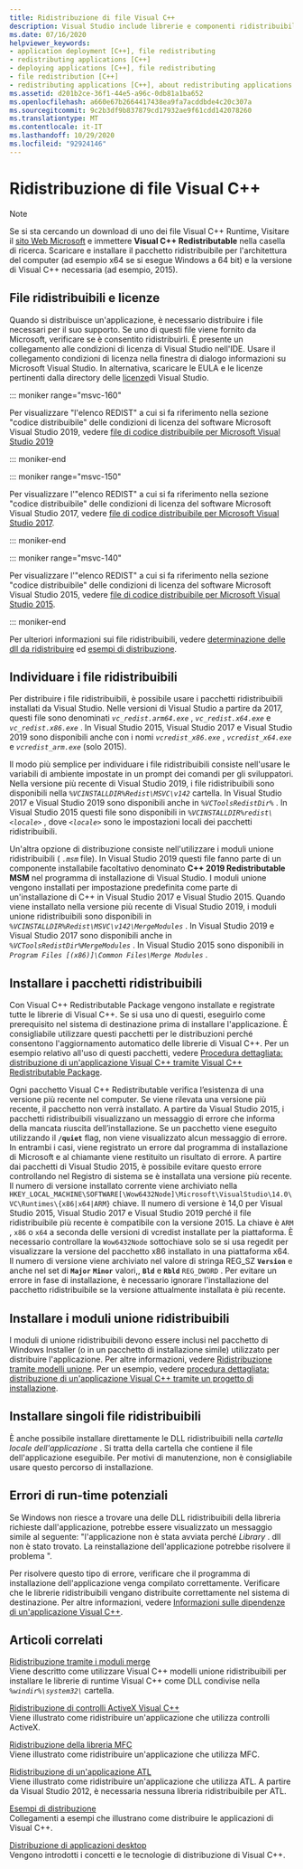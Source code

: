 ```yaml
---
title: Ridistribuzione di file Visual C++
description: Visual Studio include librerie e componenti ridistribuibili che è possibile distribuire con l'app.
ms.date: 07/16/2020
helpviewer_keywords:
- application deployment [C++], file redistributing
- redistributing applications [C++]
- deploying applications [C++], file redistributing
- file redistribution [C++]
- redistributing applications [C++], about redistributing applications
ms.assetid: d201b2ce-36f1-44e5-a96c-0db81a1ba652
ms.openlocfilehash: a660e67b2664417438ea9fa7acddbde4c20c307a
ms.sourcegitcommit: 9c2b3df9b837879cd17932ae9f61cdd142078260
ms.translationtype: MT
ms.contentlocale: it-IT
ms.lasthandoff: 10/29/2020
ms.locfileid: "92924146"
---
```

# <a name="redistributing-visual-c-files"></a>Ridistribuzione di file Visual C++

> [!NOTE]
> Se si sta cercando un download di uno dei file Visual C++ Runtime, Visitare il [sito Web Microsoft](https://www.microsoft.com/) e immettere **Visual C++ Redistributable** nella casella di ricerca. Scaricare e installare il pacchetto ridistribuibile per l'architettura del computer (ad esempio x64 se si esegue Windows a 64 bit) e la versione di Visual C++ necessaria (ad esempio, 2015).

## <a name="redistributable-files-and-licensing"></a>File ridistribuibili e licenze

Quando si distribuisce un'applicazione, è necessario distribuire i file necessari per il suo supporto. Se uno di questi file viene fornito da Microsoft, verificare se è consentito ridistribuirli. È presente un collegamento alle condizioni di licenza di Visual Studio nell'IDE. Usare il collegamento condizioni di licenza nella finestra di dialogo informazioni su Microsoft Visual Studio. In alternativa, scaricare le EULA e le licenze pertinenti dalla directory delle [licenze](https://visualstudio.microsoft.com/license-terms/)di Visual Studio.

::: moniker range="msvc-160"

Per visualizzare "l'elenco REDIST" a cui si fa riferimento nella sezione "codice distribuibile" delle condizioni di licenza del software Microsoft Visual Studio 2019, vedere [file di codice distribuibile per Microsoft Visual Studio 2019](/visualstudio/releases/2019/redistribution#-distributable-code-files-for-visual-studio-2019)

::: moniker-end

::: moniker range="msvc-150"

Per visualizzare l'"elenco REDIST" a cui si fa riferimento nella sezione "codice distribuibile" delle condizioni di licenza del software Microsoft Visual Studio 2017, vedere [file di codice distribuibile per Microsoft Visual Studio 2017](/visualstudio/productinfo/2017-redistribution-vs#-distributable-code-files-for-visual-studio-2017).

::: moniker-end

::: moniker range="msvc-140"

Per visualizzare l'"elenco REDIST" a cui si fa riferimento nella sezione "codice distribuibile" delle condizioni di licenza del software Microsoft Visual Studio 2015, vedere [file di codice distribuibile per Microsoft Visual Studio 2015](/visualstudio/productinfo/2015-redistribution-vs#-distributable-code-files-for-visual-studio-2015).

::: moniker-end

Per ulteriori informazioni sui file ridistribuibili, vedere [determinazione delle dll da ridistribuire](determining-which-dlls-to-redistribute.md) ed [esempi di distribuzione](deployment-examples.md).

## <a name="locate-the-redistributable-files"></a>Individuare i file ridistribuibili

Per distribuire i file ridistribuibili, è possibile usare i pacchetti ridistribuibili installati da Visual Studio. Nelle versioni di Visual Studio a partire da 2017, questi file sono denominati *`vc_redist.arm64.exe`* , *`vc_redist.x64.exe`* e *`vc_redist.x86.exe`* . In Visual Studio 2015, Visual Studio 2017 e Visual Studio 2019 sono disponibili anche con i nomi *`vcredist_x86.exe`* , *`vcredist_x64.exe`* e *`vcredist_arm.exe`* (solo 2015).

Il modo più semplice per individuare i file ridistribuibili consiste nell'usare le variabili di ambiente impostate in un prompt dei comandi per gli sviluppatori. Nella versione più recente di Visual Studio 2019, i file ridistribuibili sono disponibili nella *`%VCINSTALLDIR%Redist\MSVC\v142`* cartella. In Visual Studio 2017 e Visual Studio 2019 sono disponibili anche in *`%VCToolsRedistDir%`* . In Visual Studio 2015 questi file sono disponibili in *`%VCINSTALLDIR%redist\<locale>`* , dove *`<locale>`* sono le impostazioni locali dei pacchetti ridistribuibili.

Un'altra opzione di distribuzione consiste nell'utilizzare i moduli unione ridistribuibili ( *`.msm`* file). In Visual Studio 2019 questi file fanno parte di un componente installabile facoltativo denominato **C++ 2019 Redistributable MSM** nel programma di installazione di Visual Studio. I moduli unione vengono installati per impostazione predefinita come parte di un'installazione di C++ in Visual Studio 2017 e Visual Studio 2015. Quando viene installato nella versione più recente di Visual Studio 2019, i moduli unione ridistribuibili sono disponibili in *`%VCINSTALLDIR%Redist\MSVC\v142\MergeModules`* . In Visual Studio 2019 e Visual Studio 2017 sono disponibili anche in *`%VCToolsRedistDir%MergeModules`* . In Visual Studio 2015 sono disponibili in *`Program Files [(x86)]\Common Files\Merge Modules`* .

## <a name="install-the-redistributable-packages"></a>Installare i pacchetti ridistribuibili

Con Visual C++ Redistributable Package vengono installate e registrate tutte le librerie di Visual C++. Se si usa uno di questi, eseguirlo come prerequisito nel sistema di destinazione prima di installare l'applicazione. È consigliabile utilizzare questi pacchetti per le distribuzioni perché consentono l'aggiornamento automatico delle librerie di Visual C++. Per un esempio relativo all'uso di questi pacchetti, vedere [Procedura dettagliata: distribuzione di un'applicazione Visual C++ tramite Visual C++ Redistributable Package](deploying-visual-cpp-application-by-using-the-vcpp-redistributable-package.md).

Ogni pacchetto Visual C++ Redistributable verifica l’esistenza di una versione più recente nel computer. Se viene rilevata una versione più recente, il pacchetto non verrà installato. A partire da Visual Studio 2015, i pacchetti ridistribuibili visualizzano un messaggio di errore che informa della mancata riuscita dell’installazione. Se un pacchetto viene eseguito utilizzando il **`/quiet`** flag, non viene visualizzato alcun messaggio di errore. In entrambi i casi, viene registrato un errore dal programma di installazione di Microsoft e al chiamante viene restituito un risultato di errore. A partire dai pacchetti di Visual Studio 2015, è possibile evitare questo errore controllando nel Registro di sistema se è installata una versione più recente. Il numero di versione installato corrente viene archiviato nella `HKEY_LOCAL_MACHINE\SOFTWARE[\Wow6432Node]\Microsoft\VisualStudio\14.0\VC\Runtimes\{x86|x64|ARM}` chiave. Il numero di versione è 14,0 per Visual Studio 2015, Visual Studio 2017 e Visual Studio 2019 perché il file ridistribuibile più recente è compatibile con la versione 2015. La chiave è `ARM` , `x86` o `x64` a seconda delle versioni di vcredist installate per la piattaforma. È necessario controllare la `Wow6432Node` sottochiave solo se si usa regedit per visualizzare la versione del pacchetto x86 installato in una piattaforma x64. Il numero di versione viene archiviato nel valore di stringa REG_SZ **`Version`** e anche nel set di **`Major`** **`Minor`** valori,, **`Bld`** e **`Rbld`** `REG_DWORD` . Per evitare un errore in fase di installazione, è necessario ignorare l'installazione del pacchetto ridistribuibile se la versione attualmente installata è più recente.

## <a name="install-the-redistributable-merge-modules"></a>Installare i moduli unione ridistribuibili

I moduli di unione ridistribuibili devono essere inclusi nel pacchetto di Windows Installer (o in un pacchetto di installazione simile) utilizzato per distribuire l'applicazione. Per altre informazioni, vedere [Ridistribuzione tramite modelli unione](redistributing-components-by-using-merge-modules.md). Per un esempio, vedere [procedura dettagliata: distribuzione di un'applicazione Visual C++ tramite un progetto di installazione](walkthrough-deploying-a-visual-cpp-application-by-using-a-setup-project.md).

## <a name="install-individual-redistributable-files"></a>Installare singoli file ridistribuibili

È anche possibile installare direttamente le DLL ridistribuibili nella *cartella locale dell'applicazione* . Si tratta della cartella che contiene il file dell'applicazione eseguibile. Per motivi di manutenzione, non è consigliabile usare questo percorso di installazione.

## <a name="potential-run-time-errors"></a>Errori di run-time potenziali

Se Windows non riesce a trovare una delle DLL ridistribuibili della libreria richieste dall'applicazione, potrebbe essere visualizzato un messaggio simile al seguente: "l'applicazione non è stata avviata perché *Library* . dll non è stato trovato. La reinstallazione dell'applicazione potrebbe risolvere il problema ".

Per risolvere questo tipo di errore, verificare che il programma di installazione dell'applicazione venga compilato correttamente. Verificare che le librerie ridistribuibili vengano distribuite correttamente nel sistema di destinazione. Per altre informazioni, vedere [Informazioni sulle dipendenze di un'applicazione Visual C++](understanding-the-dependencies-of-a-visual-cpp-application.md).

## <a name="related-articles"></a>Articoli correlati

[Ridistribuzione tramite i moduli merge](redistributing-components-by-using-merge-modules.md)\
Viene descritto come utilizzare Visual C++ modelli unione ridistribuibili per installare le librerie di runtime Visual C++ come DLL condivise nella *`%windir%\system32\`* cartella.

[Ridistribuzione di controlli ActiveX Visual C++](redistributing-visual-cpp-activex-controls.md)\
Viene illustrato come ridistribuire un'applicazione che utilizza controlli ActiveX.

[Ridistribuzione della libreria MFC](redistributing-the-mfc-library.md)\
Viene illustrato come ridistribuire un'applicazione che utilizza MFC.

[Ridistribuzione di un'applicazione ATL](redistributing-an-atl-application.md)\
Viene illustrato come ridistribuire un'applicazione che utilizza ATL. A partire da Visual Studio 2012, è necessaria nessuna libreria ridistribuibile per ATL.

[Esempi di distribuzione](deployment-examples.md)\
Collegamenti a esempi che illustrano come distribuire le applicazioni di Visual C++.

[Distribuzione di applicazioni desktop](deploying-native-desktop-applications-visual-cpp.md)\
Vengono introdotti i concetti e le tecnologie di distribuzione di Visual C++.
